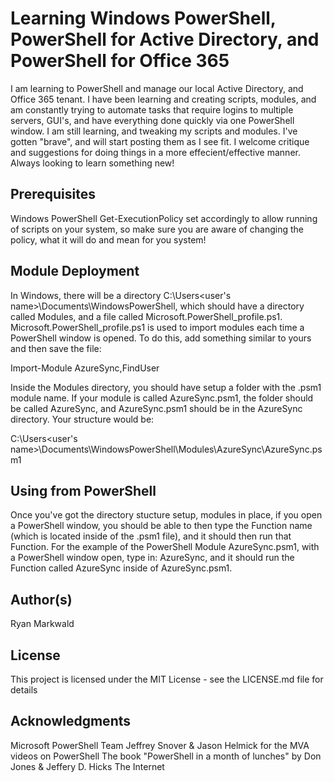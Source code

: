 # **Learning Windows PowerShell, PowerShell for Active Directory, and PowerShell for Office 365**

I am learning to PowerShell and manage our local Active Directory, and Office 365 tenant.  I have been learning and creating scripts,
modules, and am constantly trying to automate tasks that require logins to multiple servers, GUI's, and have everything done quickly
via one PowerShell window.  I am still learning, and tweaking my scripts and modules.  I've gotten "brave", and will start posting them
as I see fit.  I welcome critique and suggestions for doing things in a more effecient/effective manner.  Always looking to learn
something new!


## **Prerequisites**

Windows PowerShell
Get-ExecutionPolicy set accordingly to allow running of scripts on your system, so make sure you are aware of changing the policy,
what it will do and mean for you system!


## **Module Deployment**

In Windows, there will be a directory C:\Users\<user's name>\Documents\WindowsPowerShell, which should have a directory called
Modules, and a file called Microsoft.PowerShell_profile.ps1.  Microsoft.PowerShell_profile.ps1 is used to import modules each time a
PowerShell window is opened.  To do this, add something similar to yours and then save the file:

Import-Module AzureSync,FindUser

Inside the Modules directory, you should have setup a folder with the .psm1 module name.  If your module is called AzureSync.psm1, the
folder should be called AzureSync, and AzureSync.psm1 should be in the AzureSync directory.  Your structure would be:

C:\Users\<user's name>\Documents\WindowsPowerShell\Modules\AzureSync\AzureSync.psm1


## **Using from PowerShell**

Once you've got the directory stucture setup, modules in place, if you open a PowerShell window, you should be able to then type the
Function name (which is located inside of the .psm1 file), and it should then run that Function.  For the example of the PowerShell Module
AzureSync.psm1, with a PowerShell window open, type in:  AzureSync, and it should run the Function called AzureSync inside of AzureSync.psm1.


## **Author(s)**

Ryan Markwald


## **License**

This project is licensed under the MIT License - see the LICENSE.md file for details


## **Acknowledgments**

Microsoft PowerShell Team
Jeffrey Snover & Jason Helmick for the MVA videos on PowerShell
The book "PowerShell in a month of lunches" by Don Jones & Jeffery D. Hicks
The Internet
